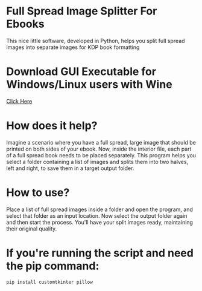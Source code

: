 # Full Spread Image Splitter For Ebooks
This nice little software, developed in Python, helps you split full spread images into separate images for KDP book formatting

# Download GUI Executable for Windows/Linux users with Wine
[Click Here](https://github.com/TufayelLUS/Full-Spread-Image-Splitter-For-Ebooks/releases/tag/executable)

# How does it help?
Imagine a scenario where you have a full spread, large image that should be printed on both sides of your ebook. Now, inside the interior file, each part of a full spread book needs to be placed separately. This program helps you select a folder containing a list of images and splits them into two halves, left and right, to save them in a target output folder.

# How to use?
Place a list of full spread images inside a folder and open the program, and select that folder as an input location. Now select the output folder again and then start the process. You'll have your split images ready, maintaining their original quality.

# If you're running the script and need the pip command:
```bash
pip install customtkinter pillow
```
